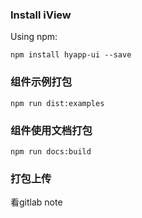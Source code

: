 ### Install iView

Using npm:
```
npm install hyapp-ui --save
```

### 组件示例打包
```
npm run dist:examples
```

### 组件使用文档打包
```
npm run docs:build
```

### 打包上传
看gitlab note
